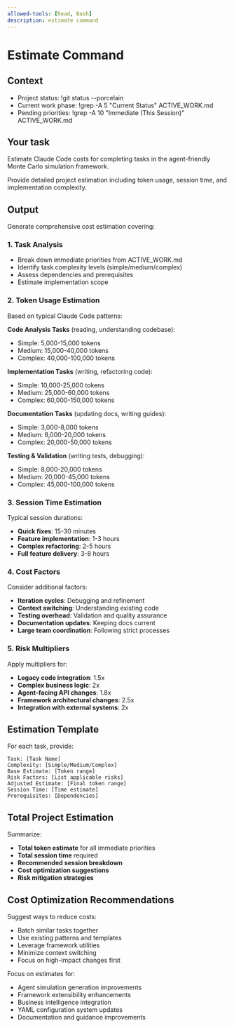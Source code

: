 ```yaml
---
allowed-tools: [Read, Bash]
description: estimate command
---
```


# Estimate Command

## Context
- Project status: !git status --porcelain
- Current work phase: !grep -A 5 "Current Status" ACTIVE_WORK.md
- Pending priorities: !grep -A 10 "Immediate (This Session)" ACTIVE_WORK.md

## Your task
Estimate Claude Code costs for completing tasks in the agent-friendly Monte Carlo simulation framework.

Provide detailed project estimation including token usage, session time, and implementation complexity.

## Output
Generate comprehensive cost estimation covering:

### 1. **Task Analysis**
- Break down immediate priorities from ACTIVE_WORK.md
- Identify task complexity levels (simple/medium/complex)
- Assess dependencies and prerequisites
- Estimate implementation scope

### 2. **Token Usage Estimation**
Based on typical Claude Code patterns:

**Code Analysis Tasks** (reading, understanding codebase):
- Simple: 5,000-15,000 tokens
- Medium: 15,000-40,000 tokens  
- Complex: 40,000-100,000 tokens

**Implementation Tasks** (writing, refactoring code):
- Simple: 10,000-25,000 tokens
- Medium: 25,000-60,000 tokens
- Complex: 60,000-150,000 tokens

**Documentation Tasks** (updating docs, writing guides):
- Simple: 3,000-8,000 tokens
- Medium: 8,000-20,000 tokens
- Complex: 20,000-50,000 tokens

**Testing & Validation** (writing tests, debugging):
- Simple: 8,000-20,000 tokens
- Medium: 20,000-45,000 tokens
- Complex: 45,000-100,000 tokens

### 3. **Session Time Estimation**
Typical session durations:
- **Quick fixes**: 15-30 minutes
- **Feature implementation**: 1-3 hours
- **Complex refactoring**: 2-5 hours
- **Full feature delivery**: 3-8 hours

### 4. **Cost Factors**
Consider additional factors:
- **Iteration cycles**: Debugging and refinement
- **Context switching**: Understanding existing code
- **Testing overhead**: Validation and quality assurance
- **Documentation updates**: Keeping docs current
- **Large team coordination**: Following strict processes

### 5. **Risk Multipliers**
Apply multipliers for:
- **Legacy code integration**: 1.5x
- **Complex business logic**: 2x
- **Agent-facing API changes**: 1.8x
- **Framework architectural changes**: 2.5x
- **Integration with external systems**: 2x

## Estimation Template
For each task, provide:

```
Task: [Task Name]
Complexity: [Simple/Medium/Complex]
Base Estimate: [Token range]
Risk Factors: [List applicable risks]
Adjusted Estimate: [Final token range]
Session Time: [Time estimate]
Prerequisites: [Dependencies]
```

## Total Project Estimation
Summarize:
- **Total token estimate** for all immediate priorities
- **Total session time** required
- **Recommended session breakdown** 
- **Cost optimization suggestions**
- **Risk mitigation strategies**

## Cost Optimization Recommendations
Suggest ways to reduce costs:
- Batch similar tasks together
- Use existing patterns and templates
- Leverage framework utilities
- Minimize context switching
- Focus on high-impact changes first

Focus on estimates for:
- Agent simulation generation improvements
- Framework extensibility enhancements
- Business intelligence integration
- YAML configuration system updates
- Documentation and guidance improvements
